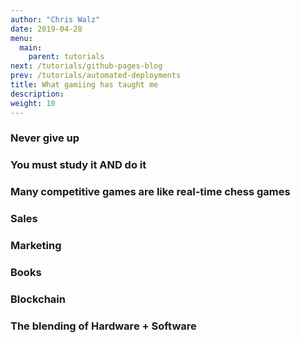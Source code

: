 ```yaml
---
author: "Chris Walz"
date: 2019-04-28
menu:
  main:
    parent: tutorials
next: /tutorials/github-pages-blog
prev: /tutorials/automated-deployments
title: What gamiing has taught me
description: 
weight: 10
---
```



### **Never give up**

### You must study it AND do it

### Many competitive games are like real-time chess games

### **Sales**

### **Marketing**

### **Books**

### Blockchain

### The blending of Hardware + Software

